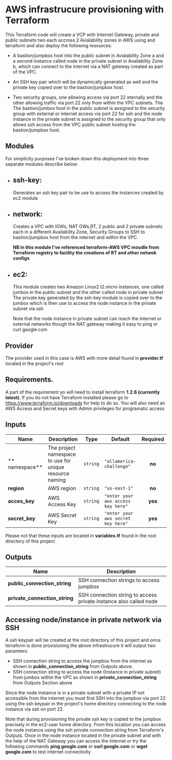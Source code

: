 # AWS infrastrucure provisioning with Terraform
This  Terraform code will create a VCP with Internet Gateway, private and public subnets two each accross 2 Avialability zones in AWS  using
and terraform and also deploy the following resources:

- A bastion/jumpbox host into the public subnet in Avialability Zone a and a second instance called node in the private subnet in Availability Zone b, 
 which can connect to the internet via a NAT gateway created as part of the VPC.

- An SSH key pair which will be dynamically generated as well and the private key copied over to the bastion/jumpbox host.

- Two security groups, one allowing access via port 22 eternally and the other allowing traffic via port 22 only from within the VPC subnets.
  The The bastion/jumbox host  in the public subnet is assigned to the security group with external or internet access via port 22 for ssh and the node instance in the private 
  subnet is assigned to the security group that only allows ssh access from the VPC public subnet hosting the bastion/jumpbox host. 


## Modules
For simplicity purposes I've broken down this deployment into three separate modules describe below:

- ## ssh-key: 
  Generates an ssh key pair to be use to access the instances created by ec2 module

- ## network: 
  Creates a VPC with IGWs, NAT GWs,RT, 2 public and 2 private subnets each in a different Availability Zone, Security Groups to SSH to bastion/jumpbox host from the internet and within the VPC.
  
  **NB in this module I've referenced terraform-AWS VPC moudle from Terraform registry to facility the creations of RT and other netwok configs** 

- ## ec2: 
  This module creates two Amazon Linux2 t2.micro instances, one called jumbox in the public subnet and the other called node in private subnet
  The private key generated by the ssh-key module  is copied over to the jumbox which is then use to access the node instance in the private subnet via ssh

  Note that the node instance in private subnet can reach the internet or external networks though the NAT gateway making it easy to ping or curl google.com

## Provider

The provider used in this case is AWS with more detail found in **provider.tf** located in  the project's root

## Requirements.
A part of the requirement yo will need to install terraform **1.2.6 (currently latest)**. If you do not have Terraform installed please go to https://www.terraform.io/downloads for help to do so.
You will also need an AWS Access and Secret keys with Admin privileges for programatic access

## Inputs

| Name | Description | Type | Default | Required |
|------|-------------|------|---------|:--------:|
|** namespace** | The project namespace to use for unique resource naming | `string` | `"allamerica-challenge"` | **no** |
| **region** | AWS region | `string` | `"us-east-1"` | **no** |
| **acces_key** | AWS Access Key | `string` | `"enter your aws access key here"` | **yes** |
| **secret_key** | AWS Secret Key | `string` | `"enter your aws secret key here"` | **yes** |

Please not that these inputs are located in **variables.tf** found in the root directory of this project


## Outputs

| Name | Description |
|------|-------------|
| **public\_connection\_string** | SSH connection strings to access jumpbox |
| **private\_connection\_string** | SSH connection string to access private instance also called node |


## Accessing node/instance in private network via SSH

A ssh keypair will be created at the root directory of this project and once terraform is done provisioning the above infrastrucure it will output two paramters:
- SSH connection string to access the jumpbox from the internet as shown in **public\_connection\_string** from Outputs above.
- SSH connection string to access the node (Instance in private subnet) from jumbox within the VPC as shown in **private\_connection\_string** from Outputs Section above

Since the node instance is in a private subnet with a private IP not accessible from the internet you must first SSH into the jumpbox via port 22 using the ssh keypair in the project's home directory  connecting to the node instance via ssh on port 22.

Note that during provisioning the private ssh key is copied to the jumpbox precisely in the ec2-user home directory. From this location you can access the node instance
using the ssh private connection string from Terraform's Outputs. Once in the node instance located in the private subnet and with the help of the NAT Gateway
you can access the internet or try the following commands **ping google.com** or **curl google.com** or **wget google.com** to test internet connectivity
